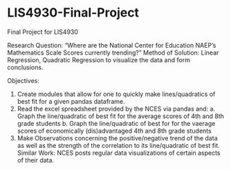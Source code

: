 # LIS4930-Final-Project
Final Project for LIS4930

Research Question: “Where are the National Center for Education NAEP’s Mathematics Scale Scores currently trending?”
Method of Solution: Linear Regression, Quadratic Regression to visualize the data and form conclusions.

Objectives: 
  1. Create modules that allow for one to quickly make lines/quadratics of best fit for a given pandas dataframe.
  2.  Read the excel spreadsheet provided by the NCES via pandas and:
      a. Graph the line/quadratic of best fit for the average scores of 4th and 8th grade students
      b. Graph the line/quadratic of best for for the vaerage scores of economically (dis)advantaged 4th and 8th grade students
  3. Make Observations concerning the positive/negative trend of the data as well as the strength of the correlation to its line/quadratic of best fit.
Similar Work: NCES posts regular data visualizations of certain aspects of their data. 
 
